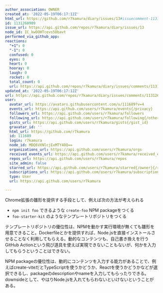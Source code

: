 ```yaml
---
author_association: OWNER
created_at: '2022-05-19T06:17:12Z'
html_url: https://github.com/r7kamura/diary/issues/13#issuecomment-1131260909
id: 1131260909
issue_url: https://api.github.com/repos/r7kamura/diary/issues/13
node_id: IC_kwDOHTcevs5Dbavt
performed_via_github_app: 
reactions:
  "+1": 0
  "-1": 0
  confused: 0
  eyes: 0
  heart: 0
  hooray: 0
  laugh: 0
  rocket: 0
  total_count: 0
  url: https://api.github.com/repos/r7kamura/diary/issues/comments/1131260909/reactions
updated_at: '2022-05-19T06:17:12Z'
url: https://api.github.com/repos/r7kamura/diary/issues/comments/1131260909
user:
  avatar_url: https://avatars.githubusercontent.com/u/111689?v=4
  events_url: https://api.github.com/users/r7kamura/events{/privacy}
  followers_url: https://api.github.com/users/r7kamura/followers
  following_url: https://api.github.com/users/r7kamura/following{/other_user}
  gists_url: https://api.github.com/users/r7kamura/gists{/gist_id}
  gravatar_id: ''
  html_url: https://github.com/r7kamura
  id: 111689
  login: r7kamura
  node_id: MDQ6VXNlcjExMTY4OQ==
  organizations_url: https://api.github.com/users/r7kamura/orgs
  received_events_url: https://api.github.com/users/r7kamura/received_events
  repos_url: https://api.github.com/users/r7kamura/repos
  site_admin: false
  starred_url: https://api.github.com/users/r7kamura/starred{/owner}{/repo}
  subscriptions_url: https://api.github.com/users/r7kamura/subscriptions
  type: User
  url: https://api.github.com/users/r7kamura

---
```

Chrome拡張の雛形を提供する手段として、例えば次の方法が考えられる

- `npm init foo` できるような `create-foo` NPM packageをつくる
- `foo-starter-kit` のようなテンプレートリポジトリをつくる

テンプレートリポジトリの優位性は、NPMを動かす実行環境が無くても雛形を用意できること。Dockerfileとかを提供すれば、Node.jsを直接インストールさせることなく利用してもらえる。動的なコンテンツも、自己書き換えを行うGitHub Actionという飛び道具を使えば実現できないこともないが、何かを入力してもらうということはできない。

NPM packageの優位性は、動的にコンテンツを入力する能力があることで、例えばcreate-viteだとTypeScriptを使うかどうか、Reactを使うかどうかなどが選択できるし、packageのdescriptionやnameを入力してもらったりできる。downsideとして、やはりNode.jsを入れてもらわないといけないということがある。